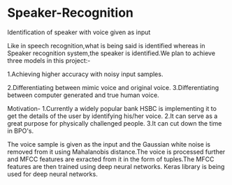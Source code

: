 # Speaker-Recognition
Identification of speaker with voice given as input

Like in speech recognition,what is being said is identified whereas in Speaker recognition system,the speaker is identified.We plan to achieve three models in this project:-

1.Achieving higher accuracy with noisy input samples.

2.Differentiating between mimic voice and original voice.
3.Differentiating between computer generated and true human voice.

Motivation-
1.Currently a widely popular bank HSBC is implementing it to get the details of the user by identifying his/her voice.
2.It can serve as a great purpose for physically challenged people.
3.It can cut down the time in BPO's.

The voice sample is given as the input and the Gaussian white noise is removed from it using Mahalanobis distance.The voice is processed further and MFCC features are exracted from it in the form of tuples.The MFCC features are then trained using deep neural networks.
Keras library is being used for deep neural networks.

